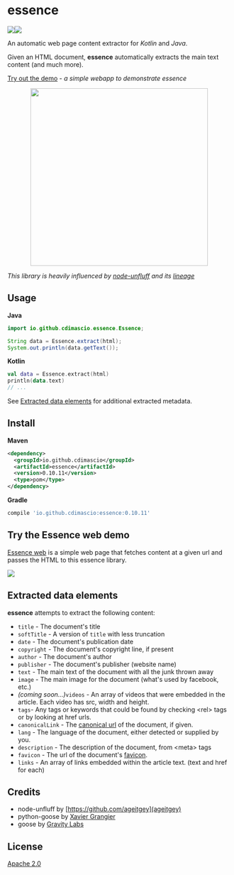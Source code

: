 # essence

![](https://travis-ci.org/cdimascio/essence.svg?branch=master)![](https://camo.githubusercontent.com/208c24da54eea1ae12f8abed5dcc6b84b6ce8440/68747470733a2f2f696d672e736869656c64732e696f2f62616467652f6c6963656e73652d417061636865253230322e302d626c75652e737667)

An automatic web page content extractor for _Kotlin_ and _Java_.

Given an HTML document, **essence** automatically extracts the main text content (and much more).

[Try out the demo](https://essence.mybluemix.net/index.html) - _a simple webapp to demonstrate essence_

<p align="center">
  <img src="https://raw.githubusercontent.com/cdimascio/essence/master/assets/essence.png" width="400px"/>
</p>


_This library is heavily influenced by [node-unfluff](https://github.com/ageitgey/node-unfluff) and its [lineage](#credits)_

## Usage

**Java**

```Java
import io.github.cdimascio.essence.Essence;

String data = Essence.extract(html);
System.out.println(data.getText());
```

**Kotlin**

```Kotlin
val data = Essence.extract(html)
println(data.text)
// ...
```

See [Extracted data elements](#extracted-data-elements) for additional extracted metadata.

## Install

**Maven**

```xml
<dependency>
  <groupId>io.github.cdimascio</groupId>
  <artifactId>essence</artifactId>
  <version>0.10.11</version>
  <type>pom</type>
</dependency>
```

**Gradle**

```groovy
compile 'io.github.cdimascio:essence:0.10.11'
```

## Try the Essence web demo

[Essence web](https://essence.mybluemix.net/index.html) is a simple web page that fetches content at a given url and passes the HTML to this essence library.

![](https://raw.githubusercontent.com/cdimascio/essence/master/assets/example.png)

## Extracted data elements

**essence** attempts to extract the following content:

- `title` - The document's title
- `softTitle` - A version of `title` with less truncation
- `date` - The document's publication date
- `copyright` - The document's copyright line, if present
- `author` - The document's author
- `publisher` - The document's publisher (website name)
- `text` - The main text of the document with all the junk thrown away
- `image` - The main image for the document (what's used by facebook, etc.)
- *(coming soon...)*`videos` - An array of videos that were embedded in the article. Each video has src, width and height.
- `tags`- Any tags or keywords that could be found by checking &lt;rel&gt; tags or by looking at href urls.
- `canonicalLink` - The [canonical url](https://support.google.com/webmasters/answer/139066?hl=en) of the document, if given.
- `lang` - The language of the document, either detected or supplied by you.
- `description` - The description of the document, from &lt;meta&gt; tags
- `favicon` - The url of the document's [favicon](http://en.wikipedia.org/wiki/Favicon).
- `links` - An array of links embedded within the article text. (text and href for each)


## Credits
- node-unfluff by [https://github.com/ageitgey](ageitgey)
- python-goose by [Xavier Grangier](https://github.com/grangier)
- goose by [Gravity Labs](https://github.com/GravityLabs)

## License

[Apache 2.0](LICENSE)



